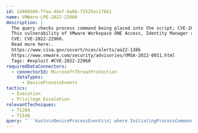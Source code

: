 ```yaml
---
id: 1d468d49-ffea-4daf-ba6b-72525ec17b61
name: VMWare-LPE-2022-22960
description: |
  The query checks process command being placed into the script; CVE-2022-22960 allows a user to write to it and be executed as root.
  This vulnerability of VMware Workspace ONE Access, Identity Manager and vRealize Automation contain a privilege escalation vulnerability due to improper permissions in support scripts.
  CVE: CVE-2022-22960.
  Read more here:.
  https://www.cisa.gov/uscert/ncas/alerts/aa22-138b
  https://www.vmware.com/security/advisories/VMSA-2022-0011.html
  Tags: #exploit #CVE-2022-22960
requiredDataConnectors:
  - connectorId: MicrosoftThreatProtection
    dataTypes:
      - DeviceProcessEvents
tactics:
  - Execution
  - Privilege Escalation
relevantTechniques:
  - T1204
  - T1548
query: "```kusto\nDeviceProcessEvents\n| where InitiatingProcessCommandLine has_any (\"/opt/vmware/certproxy/bing/certproxyService.sh\", \"/horizon/scripts/exportCustomGroupUsers.sh\", \"/horizon/scripts/extractUserIdFromDatabase.sh\")\n    or FileName has_any (\"certproxyService.sh\", \"exportCustomGroupUsers.sh\", \"extractUserIdFromDatabase.sh \")\n| project Timestamp, DeviceName , FileName, ProcessCommandLine, InitiatingProcessCommandLine \n```"
---
```


